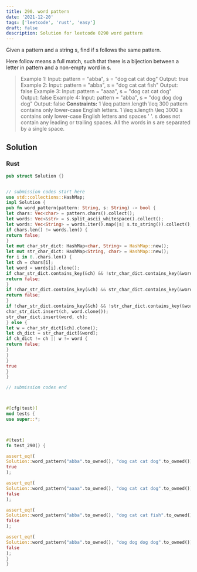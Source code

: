 ```yaml
---
title: 290. word pattern
date: '2021-12-20'
tags: ['leetcode', 'rust', 'easy']
draft: false
description: Solution for leetcode 0290 word pattern
---
```




Given a pattern and a string s, find if s follows the same pattern.

Here follow means a full match, such that there is a bijection between a letter in pattern and a non-empty word in s.



>   Example 1:
>   Input: pattern <TeX>=</TeX> "abba", s <TeX>=</TeX> "dog cat cat dog"
>   Output: true
>   Example 2:
>   Input: pattern <TeX>=</TeX> "abba", s <TeX>=</TeX> "dog cat cat fish"
>   Output: false
>   Example 3:
>   Input: pattern <TeX>=</TeX> "aaaa", s <TeX>=</TeX> "dog cat cat dog"
>   Output: false
>   Example 4:
>   Input: pattern <TeX>=</TeX> "abba", s <TeX>=</TeX> "dog dog dog dog"
>   Output: false
**Constraints:**
>   	1 <TeX>\leq</TeX> pattern.length <TeX>\leq</TeX> 300
>   	pattern contains only lower-case English letters.
>   	1 <TeX>\leq</TeX> s.length <TeX>\leq</TeX> 3000
>   	s contains only lower-case English letters and spaces ' '.
>   	s does not contain any leading or trailing spaces.
>   	All the words in s are separated by a single space.


## Solution


### Rust
```rust
pub struct Solution {}


// submission codes start here
use std::collections::HashMap;
impl Solution {
pub fn word_pattern(pattern: String, s: String) -> bool {
let chars: Vec<char> = pattern.chars().collect();
let words: Vec<&str> = s.split_ascii_whitespace().collect();
let words: Vec<String> = words.iter().map(|s| s.to_string()).collect();
if chars.len() != words.len() {
return false;
}
let mut char_str_dict: HashMap<char, String> = HashMap::new();
let mut str_char_dict: HashMap<String, char> = HashMap::new();
for i in 0..chars.len() {
let ch = chars[i];
let word = words[i].clone();
if char_str_dict.contains_key(&ch) && !str_char_dict.contains_key(&word){
return false;
}
if !char_str_dict.contains_key(&ch) && str_char_dict.contains_key(&word){
return false;
}
if !char_str_dict.contains_key(&ch) && !str_char_dict.contains_key(&word){
char_str_dict.insert(ch, word.clone());
str_char_dict.insert(word, ch);
} else {
let w = char_str_dict[&ch].clone();
let ch_dict = str_char_dict[&word];
if ch_dict != ch || w != word {
return false;
}
}
}
true
}
}

// submission codes end



#[cfg(test)]
mod tests {
use super::*;



#[test]
fn test_290() {

assert_eq!(
Solution::word_pattern("abba".to_owned(), "dog cat cat dog".to_owned()),
true
);

assert_eq!(
Solution::word_pattern("aaaa".to_owned(), "dog cat cat dog".to_owned()),
false
);

assert_eq!(
Solution::word_pattern("abba".to_owned(), "dog cat cat fish".to_owned()),
false
);

assert_eq!(
Solution::word_pattern("abba".to_owned(), "dog dog dog dog".to_owned()),
false
);
}
}

```
